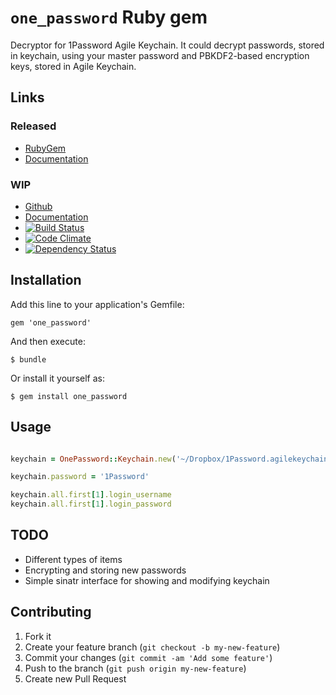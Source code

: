 # `one_password` Ruby gem

Decryptor for 1Password Agile Keychain.
It could decrypt passwords, stored in keychain, using your master password and PBKDF2-based encryption keys, stored in
Agile Keychain.

## Links

### Released

* [RubyGem](https://rubygems.org/gems/one_password)
* [Documentation](http://rubydoc.info/gems/one_password/frames)

### WIP

* [Github](https://github.com/alsemyonov/one_password)
* [Documentation](http://rubydoc.info/github/alsemyonov/one_password/frames)
* [![Build Status](https://travis-ci.org/alsemyonov/one_password.png?branch=master)](https://travis-ci.org/alsemyonov/one_password)
* [![Code Climate](https://codeclimate.com/github/alsemyonov/one_password.png)](https://codeclimate.com/github/alsemyonov/one_password)
* [![Dependency Status](https://gemnasium.com/alsemyonov/one_password.png)](https://gemnasium.com/alsemyonov/one_password)

## Installation

Add this line to your application's Gemfile:

    gem 'one_password'

And then execute:

    $ bundle

Or install it yourself as:

    $ gem install one_password

## Usage

```ruby

keychain = OnePassword::Keychain.new('~/Dropbox/1Password.agilekeychain')

keychain.password = '1Password'

keychain.all.first[1].login_username
keychain.all.first[1].login_password

```

## TODO

* Different types of items
* Encrypting and storing new passwords
* Simple sinatr interface for showing and modifying keychain

## Contributing

1. Fork it
2. Create your feature branch (`git checkout -b my-new-feature`)
3. Commit your changes (`git commit -am 'Add some feature'`)
4. Push to the branch (`git push origin my-new-feature`)
5. Create new Pull Request
